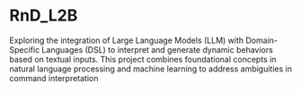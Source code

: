 # RnD_L2B
Exploring the integration of Large Language Models (LLM) with Domain-Specific Languages (DSL) to interpret and generate dynamic behaviors based on textual inputs. This project combines foundational concepts in natural language processing and machine learning to address ambiguities in command interpretation
